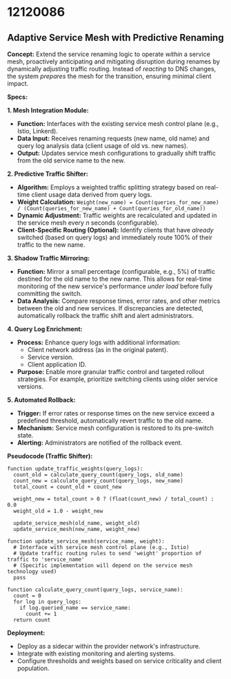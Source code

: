 # 12120086

## Adaptive Service Mesh with Predictive Renaming

**Concept:** Extend the service renaming logic to operate *within* a service mesh, proactively anticipating and mitigating disruption during renames by dynamically adjusting traffic routing. Instead of *reacting* to DNS changes, the system *prepares* the mesh for the transition, ensuring minimal client impact.

**Specs:**

**1. Mesh Integration Module:**

*   **Function:** Interfaces with the existing service mesh control plane (e.g., Istio, Linkerd).
*   **Data Input:** Receives renaming requests (new name, old name) and query log analysis data (client usage of old vs. new names).
*   **Output:**  Updates service mesh configurations to gradually shift traffic from the old service name to the new.

**2. Predictive Traffic Shifter:**

*   **Algorithm:** Employs a weighted traffic splitting strategy based on real-time client usage data derived from query logs.
*   **Weight Calculation:** `Weight(new_name) = Count(queries_for_new_name) / (Count(queries_for_new_name) + Count(queries_for_old_name))`
*   **Dynamic Adjustment:**  Traffic weights are recalculated and updated in the service mesh every *n* seconds (configurable).
*   **Client-Specific Routing (Optional):**  Identify clients that have *already* switched (based on query logs) and immediately route 100% of their traffic to the new name.

**3.  Shadow Traffic Mirroring:**

*   **Function:**  Mirror a small percentage (configurable, e.g., 5%) of traffic destined for the old name to the new name. This allows for real-time monitoring of the new service's performance *under load* before fully committing the switch.
*   **Data Analysis:**  Compare response times, error rates, and other metrics between the old and new services. If discrepancies are detected, automatically rollback the traffic shift and alert administrators.

**4.  Query Log Enrichment:**

*   **Process:** Enhance query logs with additional information:
    *   Client network address (as in the original patent).
    *   Service version.
    *   Client application ID.
*   **Purpose:**  Enable more granular traffic control and targeted rollout strategies. For example, prioritize switching clients using older service versions.

**5.  Automated Rollback:**

*   **Trigger:** If error rates or response times on the new service exceed a predefined threshold, automatically revert traffic to the old name.
*   **Mechanism:**  Service mesh configuration is restored to its pre-switch state.
*   **Alerting:**  Administrators are notified of the rollback event.

**Pseudocode (Traffic Shifter):**

```
function update_traffic_weights(query_logs):
  count_old = calculate_query_count(query_logs, old_name)
  count_new = calculate_query_count(query_logs, new_name)
  total_count = count_old + count_new

  weight_new = total_count > 0 ? (float(count_new) / total_count) : 0.0
  weight_old = 1.0 - weight_new

  update_service_mesh(old_name, weight_old)
  update_service_mesh(new_name, weight_new)

function update_service_mesh(service_name, weight):
  # Interface with service mesh control plane (e.g., Istio)
  # Update traffic routing rules to send 'weight' proportion of traffic to 'service_name'
  # (Specific implementation will depend on the service mesh technology used)
  pass

function calculate_query_count(query_logs, service_name):
  count = 0
  for log in query_logs:
    if log.queried_name == service_name:
      count += 1
  return count
```

**Deployment:**

*   Deploy as a sidecar within the provider network's infrastructure.
*   Integrate with existing monitoring and alerting systems.
*   Configure thresholds and weights based on service criticality and client population.